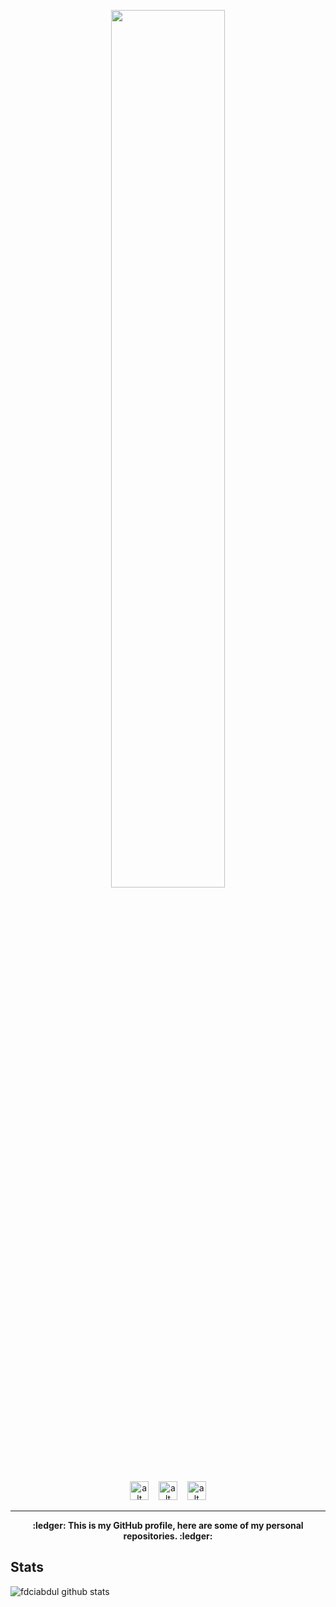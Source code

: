 
<!-- ### Hi there 👋 -->

<p align="center"><img width="60%" src="https://i.ibb.co/Dbm1JWZ/Welcome.png"></p>

<p align="center">
<a href="https://fb.me/IGP0012"><img src="https://img.icons8.com/dusk/64/000000/facebook-circled.png" alt="alt text" width="30" height="30"></a>      &nbsp;&nbsp;   <a href="https://instagram.com/ibnu_890"><img src="https://img.icons8.com/dusk/64/000000/instagram-new.png" alt="alt text" width="30" height="30"></a>
 &nbsp;&nbsp; 
<a href="https://dribbble.com/IbnuGunawan"><img src="https://img.icons8.com/dusk/64/000000/dribbble.png" alt="alt text" width="30" height="30"></a>
</p>

___
<p align="center"><b>:ledger: This is my GitHub profile, here are some of my personal repositories. :ledger:</b></p>

## **Stats**
![fdciabdul github stats](https://github-readme-stats.vercel.app/api?username=IbnuGunawanPrayogo&show_icons=true&title_color=000&icon_color=79ff97&text_color=000)

<!--
**IbnuGunawanPrayogo/IbnuGunawanPrayogo** is a ✨ _special_ ✨ repository because its `README.md` (this file) appears on your GitHub profile.

Here are some ideas to get you started:

- 🔭 I’m currently working on ...
- 🌱 I’m currently learning ...
- 👯 I’m looking to collaborate on ...
- 🤔 I’m looking for help with ...
- 💬 Ask me about ...
- 📫 How to reach me: ...
- 😄 Pronouns: ...
- ⚡ Fun fact: ...
-->
